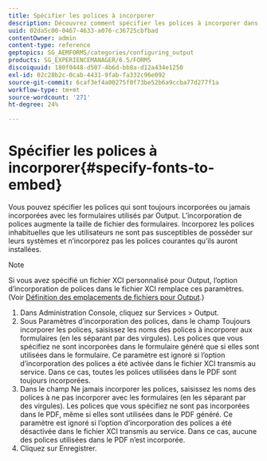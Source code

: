 ```yaml
---
title: Spécifier les polices à incorporer
description: Découvrez comment spécifier les polices à incorporer dans un formulaire adaptatif. Vous pouvez spécifier les polices qui sont incorporées ou jamais incorporées dans des formulaires générés par le service Forms.
uuid: 02da5c00-0467-4633-a076-c36725cbfbad
contentOwner: admin
content-type: reference
geptopics: SG_AEMFORMS/categories/configuring_output
products: SG_EXPERIENCEMANAGER/6.5/FORMS
discoiquuid: 180f0448-d507-4b6d-bb8a-d12a434e1250
exl-id: 02c28b2c-0cab-4431-9fab-fa332c96e092
source-git-commit: 6caf3ef4a00275f0f73be52b6a9ccba77d277f1a
workflow-type: tm+mt
source-wordcount: '271'
ht-degree: 24%

---
```


# Spécifier les polices à incorporer{#specify-fonts-to-embed}

Vous pouvez spécifier les polices qui sont toujours incorporées ou jamais incorporées avec les formulaires utilisés par Output. L’incorporation de polices augmente la taille de fichier des formulaires. Incorporez les polices inhabituelles que les utilisateurs ne sont pas susceptibles de posséder sur leurs systèmes et n’incorporez pas les polices courantes qu’ils auront installées.

>[!NOTE]
>
>Si vous avez spécifié un fichier XCI personnalisé pour Output, l’option d’incorporation de polices dans le fichier XCI remplace ces paramètres. (Voir [Définition des emplacements de fichiers pour Output](/help/forms/using/admin-help/specify-file-locations-output.md#specify-file-locations-for-output).)

1. Dans Administration Console, cliquez sur Services > Output.
1. Sous Paramètres d’incorporation des polices, dans le champ Toujours incorporer les polices, saisissez les noms des polices à incorporer aux formulaires (en les séparant par des virgules). Les polices que vous spécifiez ne sont incorporées dans le formulaire généré que si elles sont utilisées dans le formulaire. Ce paramètre est ignoré si l’option d’incorporation des polices a été activée dans le fichier XCI transmis au service. Dans ce cas, toutes les polices utilisées dans le PDF sont toujours incorporées.
1. Dans le champ Ne jamais incorporer les polices, saisissez les noms des polices à ne pas incorporer avec les formulaires (en les séparant par des virgules). Les polices que vous spécifiez ne sont pas incorporées dans le PDF, même si elles sont utilisées dans le PDF généré. Ce paramètre est ignoré si l’option d’incorporation des polices a été désactivée dans le fichier XCI transmis au service. Dans ce cas, aucune des polices utilisées dans le PDF n’est incorporée.
1. Cliquez sur Enregistrer.
